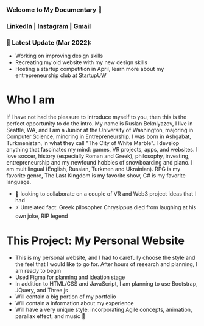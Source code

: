### Welcome to My Documentary 👋

### [LinkedIn](https://www.linkedin.com/in/ruslan-bekniyazov/) | [Instagram](https://www.instagram.com/shkeeper_/) | [Gmail](https://mail.google.com/mail/?view=cm&source=mailto&to=rus.bekniyazov@gmail.com)

### :tada: Latest Update (Mar 2022):
* Working on improving design skills
* Recreating my old website with my new design skills
* Hosting a startup competition in April, learn more about my entrepreneurship club at [StartupUW](https://startup-uw.com/)


# Who I am

If I have not had the pleasure to introduce myself to you, then this is the perfect opportunity to do the intro. My name is Ruslan Bekniyazov, I live in Seattle, WA, and I am a Junior at the University of Washington, majoring in Computer Science, minoring in Entrepreneurship. I was born in Ashgabat, Turkmenistan, in what they call "The City of White Marble". I develop anything that fascinates my mind: games, VR projects, apps, and websites. I love soccer, history (especially Roman and Greek), philosophy, investing, entrepreneurship and my newfound hobbies of snowboarding and piano. I am multilingual (English, Russian, Turkmen and Ukrainian). RPG is my favorite genre, The Last Kingdom is my favorite show, C# is my favorite language.

- 👯 looking to collaborate on a couple of VR and Web3 project ideas that I had
- ⚡ Unrelated fact: Greek pilosopher Chrysippus died from laughing at his own joke, RIP  legend

# This Project: My Personal Website
* This is my personal website, and I had to carefully choose the style and the feel that I would like to go for. After hours of research and planning, I am ready to begin
* Used Figma for planning and ideation stage
* In addition to HTML/CSS and JavaScript, I am planning to use Bootstrap, JQuery, and Three.js
* Will contain a big portion of my portfolio
* Will contain a information about my experience
* Will have a very unique style: incorporating Agile concepts, animation, parallax effect, and music 🎵


